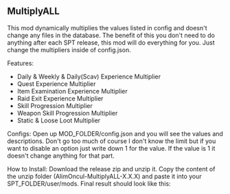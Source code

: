 ## MultiplyALL

This mod dynamically multiplies the values listed in config and doesn't change any files in the database. The benefit of this you don't need to do anything after each SPT release, this mod will do everything for you. Just change the multipliers inside of config.json.

Features:
- Daily & Weekly & Daily(Scav) Experience Multiplier
- Quest Experience Multiplier
- Item Examination Experience Multiplier
- Raid Exit Experience Multiplier
- Skill Progression Multiplier
- Weapon Skill Progression Multiplier
- Static & Loose Loot Multiplier

Configs:
Open up MOD_FOLDER/config.json and you will see the values and descriptions. Don't go too much of course I don't know the limit but if you want to disable an option just write down 1 for the value. If the value is 1 it doesn't change anything for that part.

How to Install:
Download the release zip and unzip it. Copy the content of the unzip folder (AlimOncul-MultiplyALL-X.X.X) and paste it into your SPT_FOLDER/user/mods. Final result should look like this: